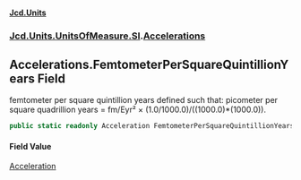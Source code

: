#### [Jcd.Units](index 'index')
### [Jcd.Units.UnitsOfMeasure.SI](Jcd.Units.UnitsOfMeasure.SI 'Jcd.Units.UnitsOfMeasure.SI').[Accelerations](Accelerations 'Jcd.Units.UnitsOfMeasure.SI.Accelerations')

## Accelerations.FemtometerPerSquareQuintillionYears Field

femtometer per square quintillion years defined such that: picometer per square quadrillion years = fm/Eyr² ×
(1.0/1000.0)/((1000.0)*(1000.0)).

```csharp
public static readonly Acceleration FemtometerPerSquareQuintillionYears;
```

#### Field Value
[Acceleration](Acceleration 'Jcd.Units.UnitTypes.Acceleration')